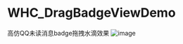 # WHC_DragBadgeViewDemo
高仿QQ未读消息badge拖拽水滴效果
 ![image](https://github.com/netyouli/WHC_DragBadgeViewDemo/tree/master/WHC_DragBadgeViewDemo/os.gif)
